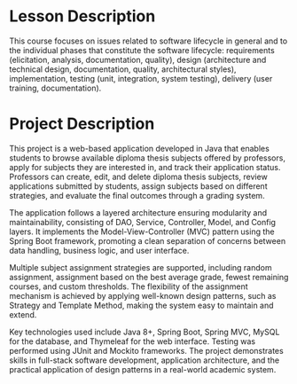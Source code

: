 # Lesson Description

This course focuses on issues related to software lifecycle in general and to the individual phases that constitute the software lifecycle: requirements (elicitation, analysis, documentation, quality), design (architecture and technical design, documentation, quality, architectural styles), implementation, testing (unit, integration, system testing), delivery (user training, documentation).

# Project Description

This project is a web-based application developed in Java that enables students to browse available diploma thesis subjects offered by professors, apply for subjects they are interested in, and track their application status. Professors can create, edit, and delete diploma thesis subjects, review applications submitted by students, assign subjects based on different strategies, and evaluate the final outcomes through a grading system.

The application follows a layered architecture ensuring modularity and maintainability, consisting of DAO, Service, Controller, Model, and Config layers. It implements the Model-View-Controller (MVC) pattern using the Spring Boot framework, promoting a clean separation of concerns between data handling, business logic, and user interface.

Multiple subject assignment strategies are supported, including random assignment, assignment based on the best average grade, fewest remaining courses, and custom thresholds. The flexibility of the assignment mechanism is achieved by applying well-known design patterns, such as Strategy and Template Method, making the system easy to maintain and extend.

Key technologies used include Java 8+, Spring Boot, Spring MVC, MySQL for the database, and Thymeleaf for the web interface. Testing was performed using JUnit and Mockito frameworks. The project demonstrates skills in full-stack software development, application architecture, and the practical application of design patterns in a real-world academic system.

